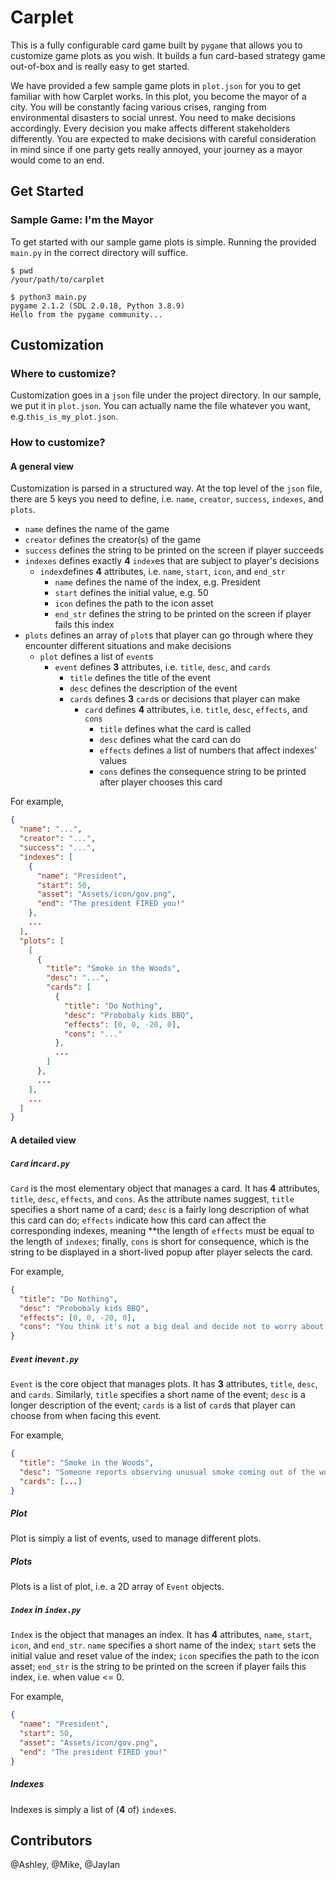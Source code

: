 # Carplet
This is a fully configurable card game built by `pygame` that 
allows you to customize game plots as you wish. It builds
a fun card-based strategy game out-of-box and is really 
easy to get started.

We have provided a few sample game plots in `plot.json` 
for you to get familiar with how Carplet works. In this
plot, you become the mayor of a city. You will be 
constantly facing various crises, ranging from 
environmental disasters to social unrest. You need to 
make decisions accordingly. Every decision you make affects 
different stakeholders differently. You are expected to make 
decisions with careful consideration in mind since if one 
party gets really annoyed, your journey as a mayor would 
come to an end.

## Get Started
### Sample Game: I'm the Mayor
To get started with our sample game plots is simple. Running
the provided `main.py` in the correct directory will suffice.

```shell
$ pwd
/your/path/to/carplet

$ python3 main.py
pygame 2.1.2 (SDL 2.0.18, Python 3.8.9)
Hello from the pygame community...
```

## Customization
### Where to customize?
Customization goes in a `json` file under the project directory.
In our sample, we put it in `plot.json`. You can actually 
name the file whatever you want, e.g.`this_is_my_plot.json`.

### How to customize?
#### A general view
Customization is parsed in a structured way. At the top level of
the `json` file, there are 5 keys you need to define, i.e. `name`,
`creator`, `success`, `indexes`, and `plots`.

- `name` defines the name of the game
- `creator` defines the creator(s) of the game
- `success` defines the string to be printed on the screen if player succeeds
- `indexes` defines exactly **4** `index`es that are subject to player's decisions
  - `index`defines **4** attributes, i.e. `name`, `start`, `icon`, and `end_str`
    - `name` defines the name of the index, e.g. President
    - `start` defines the initial value, e.g. 50
    - `icon` defines the path to the icon asset
    - `end_str` defines the string to be printed on the screen if player fails this index
- `plots` defines an array of `plot`s that player can go through where they encounter
    different situations and make decisions
  - `plot` defines a list of `event`s 
    - `event` defines **3** attributes, i.e. `title`, `desc`, and `cards`
      - `title` defines the title of the event
      - `desc` defines the description of the event
      - `cards` defines **3** `card`s or decisions that player can make
        - `card` defines **4** attributes, i.e. `title`, `desc`, `effects`, and `cons`
          - `title` defines what the card is called
          - `desc` defines what the card can do
          - `effects` defines a list of numbers that affect indexes' values
          - `cons` defines the consequence string to be printed after player chooses this card

For example,

```json
{
  "name": "...",
  "creator": "...",
  "success": "...",
  "indexes": [
    {
      "name": "President",
      "start": 50,
      "asset": "Assets/icon/gov.png",
      "end": "The president FIRED you!"
    },
    ...
  ],
  "plots": [
    [
      {
        "title": "Smoke in the Woods",
        "desc": "...",
        "cards": [
          {
            "title": "Do Nothing",
            "desc": "Probobaly kids BBQ",
            "effects": [0, 0, -20, 0],
            "cons": "..."
          },
          ...
        ]
      },
      ...
    ],
    ...
  ]
}
```

#### A detailed view
##### `Card` in`card.py`
`Card` is the most elementary object that manages a card. It has **4**
attributes, `title`, `desc`, `effects`, and `cons`. As the attribute
names suggest, `title` specifies a short name of a card; `desc` is a
fairly long description of what this card can do; `effects` indicate
how this card can affect the corresponding indexes, meaning **the 
length of `effects` must be equal to the length of `indexes`; finally,
`cons` is short for consequence, which is the string to be displayed in
a short-lived popup after player selects the card.

For example,
```json
{
  "title": "Do Nothing",
  "desc": "Probobaly kids BBQ",
  "effects": [0, 0, -20, 0],
  "cons": "You think it's not a big deal and decide not to worry about it"
}
```

##### `Event` in`event.py`
`Event` is the core object that manages plots. It has **3** attributes, 
`title`, `desc`, and `cards`. Similarly, `title` specifies a short name
of the event; `desc` is a longer description of the event; `cards` is a
list of `card`s that player can choose from when facing this event.

For example,
```json
{
  "title": "Smoke in the Woods",
  "desc": "Someone reports observing unusual smoke coming out of the woods",
  "cards": [...]
}
```

##### Plot
Plot is simply a list of events, used to manage different plots.

##### Plots
Plots is a list of plot, i.e. a 2D array of `Event` objects.

##### `Index` in `index.py`
`Index` is the object that manages an index. It has **4** attributes, 
`name`, `start`, `icon`, and `end_str`. `name` specifies a short name
of the index; `start` sets the initial value and reset value of the index;
`icon` specifies the path to the icon asset; `end_str` is the string to be 
printed on the screen if player fails this index, i.e. when value <= 0.

For example,
```json
{
  "name": "President",
  "start": 50,
  "asset": "Assets/icon/gov.png",
  "end": "The president FIRED you!"
}
```

##### Indexes
Indexes is simply a list of (**4** of) `index`es.

## Contributors
@Ashley, @Mike, @Jaylan